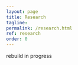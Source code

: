 ```yaml
---
layout: page
title: Research
tagline: 
permalink: /research.html
ref: research
order: 0
---
```


rebuild in progress
